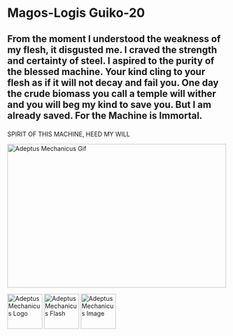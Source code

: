 <h1>Magos-Logis Guiko-20</h1>

<h2>From the moment I understood the weakness of my flesh, it disgusted me. I craved the strength and certainty of steel. I aspired to the purity of the blessed machine. Your kind cling to your flesh as if it will not decay and fail you. One day the crude biomass you call a temple will wither and you will beg my kind to save you.
But I am already saved. For the Machine is Immortal.</p>
</h2>SPIRIT OF THIS MACHINE, HEED MY WILL</p>

<img src="https://images.steamusercontent.com/ugc/1029580919937332407/6A70F6ABC01B6E7DA95A1BF2A3C472D8316E63BC/?imw=637&imh=358&ima=fit&impolicy=Letterbox&imcolor=%23000000&letterbox=true" alt="Adeptus Mechanicus Gif" width="500" height="328" />


<p>
  <a target="_blank" href="https://wh40k.lexicanum.com/mediawiki/images/2/25/LogiSymbol.jpg" style="display: inline-block; border: none; text-decoration: none;">
    <img src="https://wh40k.lexicanum.com/mediawiki/images/2/25/LogiSymbol.jpg" alt="Adeptus Mechanicus Logo" width="80" height="80" />
  </a>
  
  <a target="_blank" href="https://www.reddit.com/media?url=https%3A%2F%2Fpreview.redd.it%2Fadeptus-mechanicus-flash-doing-some-wayne-england-tributes-v0-vqu65oy7pdga1.jpg%3Fwidth%3D1080%26crop%3Dsmart%26auto%3Dwebp%26s%3D24767828068c14b19d9804bd1569fe8a9fa712a9&rdt=44288" style="display: inline-block; border: none; text-decoration: none;">
    <img src="https://preview.redd.it/adeptus-mechanicus-flash-doing-some-wayne-england-tributes-v0-vqu65oy7pdga1.jpg?width=1080&crop=smart&auto=webp&s=24767828068c14b19d9804bd1569fe8a9fa712a9" alt="Adeptus Mechanicus Flash" width="80" height="80" />
  </a>
  
  <a target="_blank" href="https://steamuserimages-a.akamaihd.net/ugc/928185143460082028/562B7E54AA2505AA870F475469C0D6C0397F3C6A/?imw=512&&ima=fit&impolicy=Letterbox&imcolor=%23000000&letterbox=false" style="display: inline-block; border: none; text-decoration: none;">
    <img src="https://steamuserimages-a.akamaihd.net/ugc/928185143460082028/562B7E54AA2505AA870F475469C0D6C0397F3C6A/?imw=512&&ima=fit&impolicy=Letterbox&imcolor=%23000000&letterbox=false" alt="Adeptus Mechanicus Image" width="80" height="80" />
  </a>
</p>
